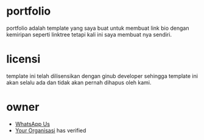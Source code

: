 # portfolio
portfolio adalah template yang saya buat untuk membuat link bio dengan kemiripan seperti linktree tetapi kali ini saya membuat nya sendiri.

# licensi
template ini telah dilisensikan dengan ginub developer sehingga template ini akan selalu ada dan tidak akan pernah dihapus oleh kami.

# owner
- [WhatsApp Us](https://wa.me/+6285941896616)
- [Your Organisasi](https://github.com/programmers-indonesia) has verified
